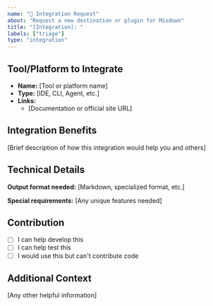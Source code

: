 ```yaml
---
name: "🧩 Integration Request"
about: "Request a new destination or plugin for Mixdown"
title: "[Integration]: "
labels: ["triage"]
type: "integration"
---
```


## Tool/Platform to Integrate

- **Name:** [Tool or platform name]
- **Type:** [IDE, CLI, Agent, etc.]
- **Links:**
  - [Documentation or official site URL]

## Integration Benefits

[Brief description of how this integration would help you and others]

## Technical Details

**Output format needed:** [Markdown, specialized format, etc.]

**Special requirements:** [Any unique features needed]

## Contribution

- [ ] I can help develop this
- [ ] I can help test this
- [ ] I would use this but can't contribute code

## Additional Context

[Any other helpful information]
